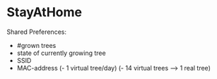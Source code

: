 # StayAtHome

Shared Preferences:
- #grown trees
- state of currently growing tree
- SSID
- MAC-address
(- 1 virtual tree/day)
(- 14 virtual trees --> 1 real tree)
